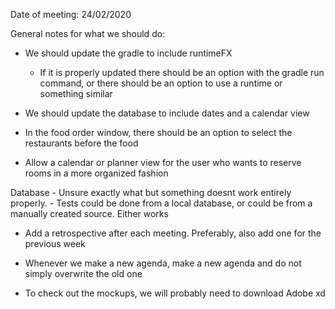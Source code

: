 Date of meeting: 24/02/2020

General notes for what we should do:

- We should update the gradle to include runtimeFX
    - If it is properly updated there should be an option with the gradle run command,
      or there should be an option to use a runtime or something similar

- We should update the database to include dates and a calendar view

- In the food order window, there should be an option to select the restaurants before the food
- Allow a calendar or planner view for the user who wants to reserve rooms in a more organized fashion

Database - Unsure exactly what but something doesnt work entirely properly.
         - Tests could be done from a local database, or could be from a manually created source. Either works

- Add a retrospective after each meeting. Preferably, also add one for the previous week
- Whenever we make a new agenda, make a new agenda and do not simply overwrite the old one

- To check out the mockups, we will probably need to download Adobe xd